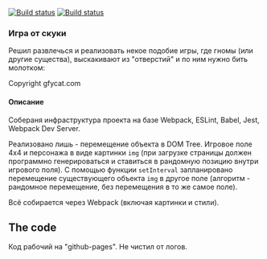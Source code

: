 [![Build status](https://ci.appveyor.com/api/projects/status/j0khiapxc9d22g1y?svg=true)](https://ci.appveyor.com/project/Tryd0g0lik/dom-netologe-g28hn)
[![Build status](https://ci.appveyor.com/api/projects/status/j0khiapxc9d22g1y/branch/master?svg=true)](https://ci.appveyor.com/project/Tryd0g0lik/dom-netologe-g28hn/branch/master)


### Игра от скуки

Решил развлечься и реализовать некое подобие игры, где гномы (или другие существа), выскакивают из "отверстий" и по ним нужно бить молотком:

Copyright gfycat.com

#### Описание

Собераня инфраструктура проекта на базе Webpack, ESLint, Babel, Jest, Webpack Dev Server.

Реализовано лишь - перемещение объекта в DOM Tree.
Игровое поле 4x4 и персонажа в виде картинки `img` (при загрузке страницы должен программно генерироваться и ставиться в рандомную позицию внутри игрового поля). 
С помощью функции `setInterval` запланировано перемещение существующего объекта `img` в другое поле (алгоритм - рандомное перемещение, без перемещения в то же самое поле).

Всё собирается через Webpack (включая картинки и стили).

## The code
Код рабочий на "github-pages". Не чистил от логов.
